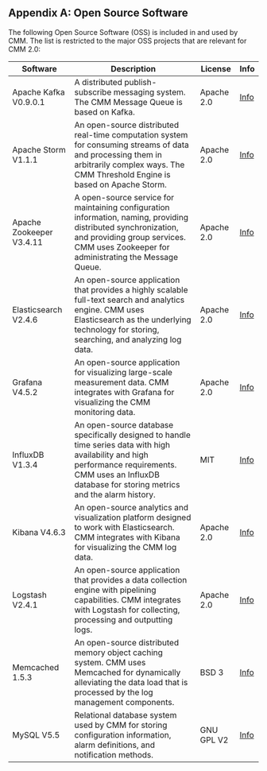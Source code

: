 ## Appendix A: Open Source Software

The following Open Source Software (OSS) is included in and used by CMM. The list is restricted
to the major OSS projects that are relevant for CMM 2.0:

| Software              | Description                                   | License | Info |
|-----------------------|-----------------------------------------------|---------|-|
| Apache Kafka V0.9.0.1 | A distributed publish-subscribe messaging system. The CMM Message Queue is based on Kafka. | Apache 2.0 | [Info](https://archive.apache.org/dist/kafka/0.9.0.1/RELEASE_NOTES.html) |
| Apache Storm V1.1.1 | An open-source distributed real-time computation system for consuming streams of data and processing them in arbitrarily complex ways. The CMM Threshold Engine is based on Apache Storm. | Apache 2.0 | [Info](http://storm.apache.org/2017/08/01/storm111-released.html) |
| Apache Zookeeper V3.4.11 | A open-source service for maintaining configuration information, naming, providing distributed synchronization, and providing group services. CMM uses Zookeeper for administrating the Message Queue. | Apache 2.0 | [Info](https://zookeeper.apache.org/doc/r3.4.11/releasenotes.html) |
| Elasticsearch V2.4.6 | An open-source application that provides a highly scalable full-text search and analytics engine. CMM uses Elasticsearch as the underlying technology for storing, searching, and analyzing log data. | Apache 2.0 | [Info](https://www.elastic.co/guide/en/elasticsearch/reference/2.4/release-notes-2.4.6.html) |
| Grafana V4.5.2 | An open-source application for visualizing large-scale measurement data. CMM integrates with Grafana for visualizing the CMM monitoring data. |Apache 2.0 | [Info](https://github.com/grafana/grafana/releases/tag/v4.5.2) |
| InfluxDB V1.3.4 | An open-source database specifically designed to handle time series data with high availability and high performance requirements. CMM uses an InfluxDB database for storing metrics and the alarm history. | MIT | [Info](https://github.com/influxdata/influxdb/blob/v1.3.4/CHANGELOG.md) |
| Kibana V4.6.3 | An open-source analytics and visualization platform designed to work with Elasticsearch. CMM integrates with Kibana for visualizing the CMM log data. | Apache 2.0 | [Info](https://www.elastic.co/guide/en/kibana/4.6/releasenotes.html) |
| Logstash V2.4.1 | An open-source application that provides a data collection engine with pipelining capabilities. CMM integrates with Logstash for collecting, processing and outputting logs. | Apache 2.0 | [Info](https://www.elastic.co/guide/en/logstash/2.4/logstash-2-4-1.html) |
| Memcached 1.5.3 | An open-source distributed memory object caching system. CMM uses Memcached for dynamically alleviating the data load that is processed by the log management components. | BSD 3 | [Info](https://github.com/memcached/memcached/wiki/ReleaseNotes153) |
| MySQL V5.5 | Relational database system used by CMM for storing configuration information, alarm definitions, and notification methods. | GNU GPL V2 | [Info](https://dev.mysql.com/doc/relnotes/mysql/5.5/en/) |
